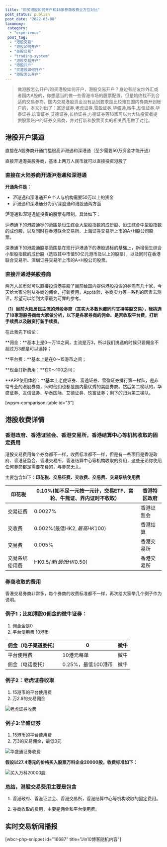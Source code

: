 ```yaml
---
title: "购买港股如何开户和18家券商收费全方位对比"
post_status: publish
post_date: "2022-03-08"
taxonomy:
 category: 
  - "experience"
 post_tag: 
  - "港股交易"
  - "港股如何开户"
  - "美股交易"
  - "trading-system"
  - "港股交易开户"
  - "港股开户"
  - "买港股如何开户"
  - "港股怎么开户"
---
```


> 做港股怎么开户/购买港股如何开户，港股交易开户？身边有朋友炒外汇或者国内A股的，你想适当的做一些香港市场的股票配置，但是始终找不到合适的交易券商，国内交易港股资金没有达到要求是比较难在国内券商开到账户的，本文列出了：富途证券,老虎证券,雪盈证券,华盛通,微牛,友信证券,华泰证券,玖富证券,艾德证券,长桥证券,方德证券等18家可以为大陆投资者提供股票账户的证券交易商，并对打新和股票买卖的相关费用做了对比。

## 港股开户渠道

直接在A股券商开通门槛很高沪港通和深港通（至少需要50万资金才能开通）

直接开通港美股券商，基本上两万人民币就可以直接投资港股了

### 直接在大陆券商开通沪港通和深港通

**开通条件是：**

- 沪港通和深港通开户个人与机构需要50万以上的资金
- 沪港通和深港通分为沪/深股通和港股通两方面

沪港通和深港通能投资的股票有限制，具体如下：

沪港通下的港股通标的范围是恒生综合大型股指数的成份股、恒生综合中型股指数的成份股，以及同时在香港联合交易所、上海证券交易所上市的A+H股公司股票。

深港通下的港股通股票范围是在现行沪港通下的港股通标的基础上，新增恒生综合小型股指数的成份股（选取其中市值50亿元港币及以上的股票），以及同时在香港联合交易所、深圳证券交易所上市的A+H股公司股票。

### 直接开通港美股券商

两万人民币就可以直接投资港美股了目前给国内提供港股投资的券商有几十家，今天给大家分别从券商的佣金，打新费用，App体验，券商实力等一系列的因素去测评，希望可以给到大家最为可靠的参考。

**（1）目前大陆居民主流的港股券商（其实大多数也都同时支持美股交易），我挑选了18家港股券商给大家做分析，以下是各家券商的佣金、是否收取平台费，打新手续费以及融资打新手续费。**

在此我先下结论：

**佣金：**基本上是0～万10之间，主流是万3，所以我们挑选的时候只要佣金不超过万3都是可以选择；

**平台费：**基本上是在0～15港币之间；

**现金打新费用：**在0～100之间；

**APP使用体验：**基本上老虎证券、富途证券、雪盈证券排行第一梯队，是非常专业的港股券商，同时他们也都是国内最优秀的美股券商。然后第二梯队的，华盛证券、友信证券、华泰国际、艾德证券、玖富证券；剩下的归为第三梯队。

[wpsm-comparison-table id="3"]

## 港股收费详情

### 香港政府、香港证监会、香港交易所，香港结算中心等机构收取的固定费用

港股交易费用每个券商都不一样，收费标准都不一样，但是有一些项目是香港政府、香港证监会、香港交易所，香港结算中心等机构收取的费用，这些无论你使用任何券商都是需要花费的，与券商无关。

主要包含如下：**印花税、交易征费、交收费、交易费、交易系统使用费**

| 印花税 | 0.10%(如不足一元按一元计，交易ETF、窝轮、牛熊证、界内证时不收取） | 香港特区政府 |
| --- | --- | --- |
| 交易征费 | 0.0027% | 香港证监会 |
| 交收费 | 0.002%(最低HK$2,最高HK$100) | 香港结算 |
| 交易费 | 0.005% | 香港交易所 |
| 交易系统使用费 | HK$0.5/单(最低HK$0.50) | 香港交易所 |

### 券商收取的费用

香港交易券商非常多，每个券商的收费标准都不一样，再次给大家举几个例子作为说明。

### 例子1；比如港股0佣金的微牛证券：

1. 佣金金是0
2. 平台使用费 10港币

| 佣金（电子渠道委托） | 0 | 微牛 |
| --- | --- | --- |
| 平台使用费 | 10港元每单 | 微牛 |
| 佣金（电话委托） | 0.25%，最低100港币 | 微牛 |

### 例子2：老虎证券收取

1. 15港币的平台使用费
2. 万2.9的交易佣金

![老虎证券收费](https://cdn.fendou.la/tuoss/tiger-fee.jpg)

### 例子3:华盛证券

1. 15港币的平台使用费
2. 万3的交易佣金，最低3元

![华盛通证券收费](https://cdn.fendou.la/tuoss/huashengtong.jpg)

**假设以27.4港元的价格买入股票万科企业20000股，收费标准如下：**

![买入万科20000股](https://cdn.fendou.la/tuoss/1611646387466.png)

### 总结，港股交易费用主要是包含

1. 香港政府、香港证监会、香港交易所，香港结算中心等机构收取的固定费用。

2. 券商收取的费用，主要是佣金和平台使用费。

## 实时交易新闻播报

[wbcr-php-snippet id="16687" title="Jin10博客随机内容"]
